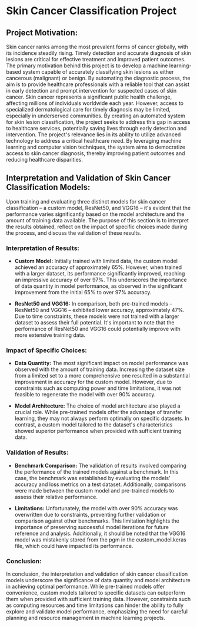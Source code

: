 # Skin Cancer Classification Project

## Project Motivation:

Skin cancer ranks among the most prevalent forms of cancer globally, with its incidence steadily rising. Timely detection and accurate diagnosis of skin lesions are critical for effective treatment and improved patient outcomes. The primary motivation behind this project is to develop a machine learning-based system capable of accurately classifying skin lesions as either cancerous (malignant) or benign. By automating the diagnostic process, the aim is to provide healthcare professionals with a reliable tool that can assist in early detection and prompt intervention for suspected cases of skin cancer. Skin cancer represents a significant public health challenge, affecting millions of individuals worldwide each year. However, access to specialized dermatological care for timely diagnosis may be limited, especially in underserved communities. By creating an automated system for skin lesion classification, the project seeks to address this gap in access to healthcare services, potentially saving lives through early detection and intervention. The project's relevance lies in its ability to utilize advanced technology to address a critical healthcare need. By leveraging machine learning and computer vision techniques, the system aims to democratize access to skin cancer diagnosis, thereby improving patient outcomes and reducing healthcare disparities.

## Interpretation and Validation of Skin Cancer Classification Models:

Upon training and evaluating three distinct models for skin cancer classification – a custom model, ResNet50, and VGG16 – it's evident that the performance varies significantly based on the model architecture and the amount of training data available. The purpose of this section is to interpret the results obtained, reflect on the impact of specific choices made during the process, and discuss the validation of these results.

### Interpretation of Results:

- **Custom Model:** Initially trained with limited data, the custom model achieved an accuracy of approximately 65%. However, when trained with a larger dataset, its performance significantly improved, reaching an impressive accuracy of over 97%. This underscores the importance of data quantity in model performance, as observed in the significant improvement from the initial 65% to over 97% accuracy.

- **ResNet50 and VGG16:** In comparison, both pre-trained models – ResNet50 and VGG16 – exhibited lower accuracy, approximately 47%. Due to time constraints, these models were not trained with a larger dataset to assess their full potential. It's important to note that the performance of ResNet50 and VGG16 could potentially improve with more extensive training data.

### Impact of Specific Choices:

- **Data Quantity:** The most significant impact on model performance was observed with the amount of training data. Increasing the dataset size from a limited set to a more comprehensive one resulted in a substantial improvement in accuracy for the custom model. However, due to constraints such as computing power and time limitations, it was not feasible to regenerate the model with over 90% accuracy.

- **Model Architecture:** The choice of model architecture also played a crucial role. While pre-trained models offer the advantage of transfer learning, they may not always perform optimally on specific datasets. In contrast, a custom model tailored to the dataset's characteristics showed superior performance when provided with sufficient training data.

### Validation of Results:

- **Benchmark Comparison:** The validation of results involved comparing the performance of the trained models against a benchmark. In this case, the benchmark was established by evaluating the models' accuracy and loss metrics on a test dataset. Additionally, comparisons were made between the custom model and pre-trained models to assess their relative performance.

- **Limitations:** Unfortunately, the model with over 90% accuracy was overwritten due to constraints, preventing further validation or comparison against other benchmarks. This limitation highlights the importance of preserving successful model iterations for future reference and analysis. Additionally, it should be noted that the VGG16 model was mistakenly stored from the pgm in the custom_model.keras file, which could have impacted its performance.

### Conclusion:

In conclusion, the interpretation and validation of skin cancer classification models underscore the significance of data quantity and model architecture in achieving optimal performance. While pre-trained models offer convenience, custom models tailored to specific datasets can outperform them when provided with sufficient training data. However, constraints such as computing resources and time limitations can hinder the ability to fully explore and validate model performance, emphasizing the need for careful planning and resource management in machine learning projects.
